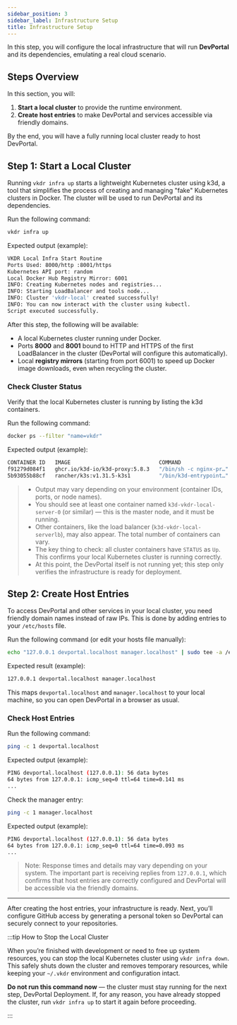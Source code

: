 ```yaml
---
sidebar_position: 3
sidebar_label: Infrastructure Setup
title: Infrastructure Setup
---
```


In this step, you will configure the local infrastructure that will run **DevPortal** and its dependencies, emulating a real cloud scenario.

## Steps Overview

In this section, you will:

1. **Start a local cluster** to provide the runtime environment.
2. **Create host entries** to make DevPortal and services accessible via friendly domains.

By the end, you will have a fully running local cluster ready to host DevPortal.

## Step 1: Start a Local Cluster

Running `vkdr infra up` starts a lightweight Kubernetes cluster using k3d, a tool that simplifies the process of creating and managing "fake" Kubernetes clusters in Docker. The cluster will be used to run DevPortal and its dependencies.

Run the following command:

```sh
vkdr infra up
```

Expected output (example):

```sh
VKDR Local Infra Start Routine
Ports Used: 8000/http :8001/https
Kubernetes API port: random
Local Docker Hub Registry Mirror: 6001
INFO: Creating Kubernetes nodes and registries...
INFO: Starting LoadBalancer and tools node...
INFO: Cluster 'vkdr-local' created successfully!
INFO: You can now interact with the cluster using kubectl.
Script executed successfully.
```

After this step, the following will be available:

- A local Kubernetes cluster running under Docker.
- Ports **8000** and **8001** bound to HTTP and HTTPS of the first LoadBalancer in the cluster (DevPortal will configure this automatically).
- Local **registry mirrors** (starting from port 6001) to speed up Docker image downloads, even when recycling the cluster.

### Check Cluster Status

Verify that the local Kubernetes cluster is running by listing the k3d containers.

Run the following command:

```sh
docker ps --filter "name=vkdr"
```

Expected output (example):

```sh
CONTAINER ID   IMAGE                            COMMAND                  CREATED       STATUS       PORTS                                                                  NAMES
f91279d084f1   ghcr.io/k3d-io/k3d-proxy:5.8.3   "/bin/sh -c nginx-pr…"   5m ago        Up 2m        0.0.0.0:8000->80/tcp, 0.0.0.0:8001->443/tcp, 0.0.0.0:60068->6443/tcp   k3d-vkdr-local-serverlb
5b93055b88cf   rancher/k3s:v1.31.5-k3s1         "/bin/k3d-entrypoint…"   5m ago        Up 2m                                                                               k3d-vkdr-local-server-0

```

> - Output may vary depending on your environment (container IDs, ports, or node names).
> - You should see at least one container named `k3d-vkdr-local-server-0` (or similar) — this is the master node, and it must be running.
> - Other containers, like the load balancer (`k3d-vkdr-local-serverlb`), may also appear. The total number of containers can vary.
> - The key thing to check: all cluster containers have `STATUS` as `Up`. This confirms your local Kubernetes cluster is running correctly.
> - At this point, the DevPortal itself is not running yet; this step only verifies the infrastructure is ready for deployment.

## Step 2: Create Host Entries

To access DevPortal and other services in your local cluster, you need friendly domain names instead of raw IPs. This is done by adding entries to your `/etc/hosts` file.

Run the following command (or edit your hosts file manually):

```sh
echo "127.0.0.1 devportal.localhost manager.localhost" | sudo tee -a /etc/hosts
```

Expected result (example):

```sh
127.0.0.1 devportal.localhost manager.localhost
```

This maps `devportal.localhost` and `manager.localhost` to your local machine, so you can open DevPortal in a browser as usual.

### Check Host Entries

Run the following command:

```sh
ping -c 1 devportal.localhost
```

Expected output (example):

```sh
PING devportal.localhost (127.0.0.1): 56 data bytes
64 bytes from 127.0.0.1: icmp_seq=0 ttl=64 time=0.141 ms
...
```

Check the manager entry:

```sh
ping -c 1 manager.localhost
```

Expected output (example):

```sh
PING devportal.localhost (127.0.0.1): 56 data bytes
64 bytes from 127.0.0.1: icmp_seq=0 ttl=64 time=0.093 ms
...
```

> Note: Response times and details may vary depending on your system. The important part is receiving replies from `127.0.0.1`, which confirms that host entries are correctly configured and DevPortal will be accessible via the friendly domains.

---

After creating the host entries, your infrastructure is ready. Next, you’ll configure GitHub access by generating a personal token so DevPortal can securely connect to your repositories.

:::tip How to Stop the Local Cluster

When you’re finished with development or need to free up system resources, you can stop the local Kubernetes cluster using `vkdr infra down`. This safely shuts down the cluster and removes temporary resources, while keeping your `~/.vkdr` environment and configuration intact.

**Do not run this command now** — the cluster must stay running for the next step, DevPortal Deployment. If, for any reason, you have already stopped the cluster, run `vkdr infra up` to start it again before proceeding.

:::
